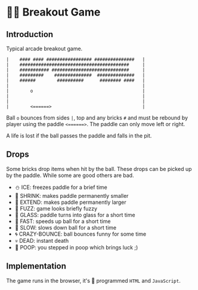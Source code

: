 # :8ball::dash: Breakout Game

## Introduction
Typical arcade breakout game.
```
|    #### #### ################# ###############   |
|    #########################################     |
|    ########### #############################     |
|    #########    ##############  ##############   |
|    ######        ##########      ######## ####   |
|                                                  |
|        o                                         |
|                                                  |
|                                                  |
|        <======>                                  |
```

Ball `o` bounces from sides `|`, top and any bricks `#` and must be rebound by player 
using the paddle `<======>`. 
The paddle can only move left or right. 

A life is lost if the ball passes the paddle and falls in the pit.

## Drops

Some bricks drop items when hit by the ball. 
These drops can be picked up by the paddle. 
While some are good others are bad. 

* &#9924; ICE: freezes paddle for a brief time
* &#128405; SHRINK: makes paddle permanently smaller
* &#128406; EXTEND: makes paddle permanently larger
* &#128123; FUZZ: game looks briefly fuzzy
* &#128064; GLASS: paddle turns into glass for a short time
* &#128007; FAST: speeds up ball for a short time
* &#128012; SLOW: slows down ball for a short time
* &#127744; CRAZY-BOUNCE: ball bounces funny for some time
* &#128128; DEAD: instant death
* &#128169; POOP: you stepped in poop which brings luck ;)

## Implementation

The game runs in the browser, it's :balloon: programmed `HTML` and `JavaScript`.
